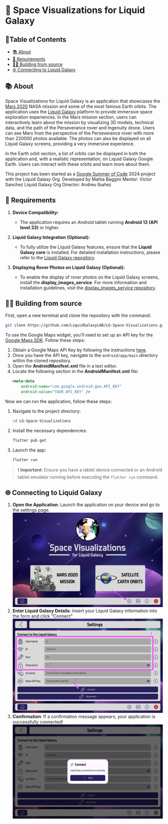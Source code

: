 # 🚀 Space Visualizations for Liquid Galaxy

## 📄Table of Contents
* [📚 About](#-about)
* [📝 Requirements](#-requirements)
* [👨‍💻 Building from source](#-building-from-source)
* [🌐 Connecting to Liquid Galaxy](#-connecting-to-LG)

<a name="-about"></a>
## 📚 About

Space Visualizations for Liquid Galaxy is an application that showcases the [Mars 2020](https://science.nasa.gov/mission/mars-2020-perseverance/) NASA mission and some of the most famous Earth orbits. The application uses the [Liquid Galaxy](https://www.liquidgalaxy.eu) platform to provide immersive space exploration experiences. In the Mars mission section, users can interactively learn about the mission by visualizing 3D models, technical data, and the path of the Perseverance rover and Ingenuity drone. Users can see Mars from the perspective of the Perseverance rover with more than 220000 photos available. The photos can also be displayed on all Liquid Galaxy screens, providing a very immersive experience.

In the Earth orbit section, a list of orbits can be displayed in both the application and, with a realistic representation, on Liquid Galaxy Google Earth. Users can interact with these orbits and learn more about them.

This project has been started as a [Google Summer of Code](https://summerofcode.withgoogle.com/about) 2024 project with the Liquid Galaxy Org.
Developed by Mattia Baggini
Mentor: Victor Sanchez
Liquid Galaxy Org Director: Andreu Ibañez

<a name="-requirements"></a>
## 📝 Requirements

1. **Device Compatibility:**
   - The application requires an Android tablet running **Android 13 (API level 33)** or higher.

2. **Liquid Galaxy Integration (Optional):**
   - To fully utilize the Liquid Galaxy features, ensure that the **Liquid Galaxy core** is installed. For detailed installation instructions, please refer to the [Liquid Galaxy repository](https://github.com/LiquidGalaxyLAB/liquid-galaxy).

3. **Displaying Rover Photos on Liquid Galaxy (Optional):**
   - To enable the display of rover photos on the Liquid Galaxy screens, install the **display_images_service**. For more information and installation guidelines, visit the [display_images_service repository](https://github.com/0xbaggi/display_images_service).


<a name="-building-from-source"></a>
## 👨‍💻 Building from source

First, open a new terminal and clone the repository with the command:

```bash
git clone https://github.com/LiquidGalaxyLAB/LG-Space-Visualizations.git
```

To use the Google Maps widget, you'll need to set up an API key for the [Google Maps SDK](https://developers.google.com/maps/documentation/android-sdk/overview). Follow these steps:

1. Obtain a Google Maps API Key by following the instructions [here](https://developers.google.com/maps/documentation/android-sdk/get-api-key).
2. Once you have the API key, navigate to the `android/app/main` directory within the cloned repository.
3. Open the **AndroidManifest.xml** file in a text editor.
4. Locate the following section in the **AndroidManifest.xml** file:

```XML
   <meta-data
       android:name="com.google.android.geo.API_KEY"
       android:value="YOUR_API_KEY" />
```

Now we can run the application, follow these steps:

1. Navigate to the project directory:
   ```bash
   cd LG-Space-Visualizations
   ```
2. Install the necessary dependencies:
   ```bash
   flutter pub get
   ```
3. Launch the app:
   ```bash
   flutter run
   ```
> ❗ **Important:** Ensure you have a tablet device connected or an Android tablet emulator running before executing the `flutter run` command.

<a name="-connecting-to-LG"></a>
## 🌐 Connecting to Liquid Galaxy

1. **Open the Application**: Launch the application on your device and go to the settings page.
![usage1](https://github.com/LiquidGalaxyLAB/LG-Space-Visualizations/blob/development/assets/readme_images/usage1.png?raw=true)
2. **Enter Liquid Galaxy Details**: Insert your Liquid Galaxy information into the form and click "Connect"
![usage2](https://github.com/LiquidGalaxyLAB/LG-Space-Visualizations/blob/development/assets/readme_images/usage2.png?raw=true)
3. **Confirmation**: If a confirmation message appears, your application is successfully connected!
![usage3](https://github.com/LiquidGalaxyLAB/LG-Space-Visualizations/blob/development/assets/readme_images/usage3.png?raw=true)